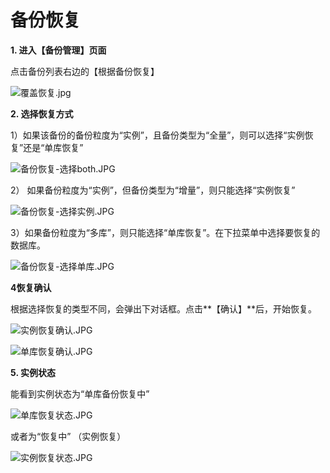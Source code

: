 # **备份恢复**

**1. 进入【备份管理】页面**

点击备份列表右边的【根据备份恢复】

![覆盖恢复.jpg](https://img1.jcloudcs.com/cms/03a0c955-870e-455e-a70d-d996dbb74f5f20180211145635.jpg)

**2. 选择恢复方式**

1）如果该备份的备份粒度为“实例”，且备份类型为“全量”，则可以选择“实例恢复”还是“单库恢复”

![备份恢复-选择both.JPG](https://img1.jcloudcs.com/cms/e2cb04c0-a690-42ed-97f5-86929ddf975920180211150027.JPG)

2） 如果备份粒度为“实例”，但备份类型为“增量”，则只能选择“实例恢复”

![备份恢复-选择实例.JPG](https://img1.jcloudcs.com/cms/b3f31a5a-6243-4e7e-ab2e-448c43a1df8920180211151206.JPG)

3）如果备份粒度为“多库”，则只能选择“单库恢复”。在下拉菜单中选择要恢复的数据库。

![备份恢复-选择单库.JPG](https://img1.jcloudcs.com/cms/8283e834-232d-4479-97cc-8b8a80bedb8120180211151333.JPG)

**4恢复确认**

根据选择恢复的类型不同，会弹出下对话框。点击**【确认】**后，开始恢复。

![实例恢复确认.JPG](https://img1.jcloudcs.com/cms/7cf3f744-3ff0-4e06-b7e4-ba11fbfe9b9720180211152241.JPG)

![单库恢复确认.JPG](https://img1.jcloudcs.com/cms/26e7dc68-9ea4-45b6-8250-69411723a05320180211152543.JPG)

**5. 实例状态**

能看到实例状态为“单库备份恢复中”

![单库恢复状态.JPG](https://img1.jcloudcs.com/cms/ffc4639d-c8ed-43c1-9b9a-5bb0ae67ef4420180211152818.JPG)

或者为“恢复中” （实例恢复）

![实例恢复状态.JPG](https://img1.jcloudcs.com/cms/df6e3790-2823-4c4b-a412-ed22245abfaf20180211153306.JPG)